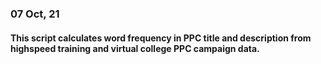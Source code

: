 ### 07 Oct, 21
#### This script calculates word frequency in PPC title and description from highspeed training and virtual college PPC campaign data.

